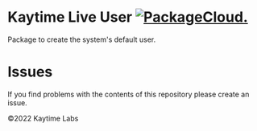 # Kaytime Live User [![PackageCloud.](https://github.com/kaytime/system-live-user/actions/workflows/build.yml/badge.svg)](https://github.com/kaytime/system-live-user/actions/workflows/build.yml)

Package to create the system's default user.

# Issues

If you find problems with the contents of this repository please create an issue.

©2022 Kaytime Labs
